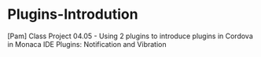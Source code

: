 # Plugins-Introdution
[Pam] Class Project 04.05 - Using 2 plugins to introduce plugins in Cordova in Monaca IDE
Plugins: Notification and Vibration
